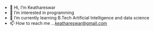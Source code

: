 - 👋 Hi, I’m Keathareswar
- 👀 I’m interested in programming
- 🌱 I’m currently learning B.Tech Artificial Intelligence and data science
- 📫 How to reach me ...[keathareswar@gmail.com](keathareswar@gmail.com)

<!---
itskeiths/itskeiths is a ✨ special ✨ repository because its `README.md` (this file) appears on your GitHub profile.
You can click the Preview link to take a look at your changes.
--->
